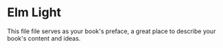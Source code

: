 # Elm Light

This file file serves as your book's preface, a great place to describe your book's content and ideas.

